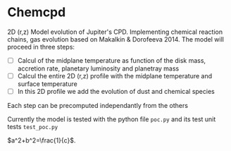 # Chemcpd

2D (r,z) Model evolution of Jupiter's CPD. Implementing chemical reaction chains, gas  evolution based on Makalkin & Dorofeeva 2014. 
The model will proceed in three steps:
- [ ] Calcul of the midplane temperature as function of the disk mass, accretion rate, planetary luminosity and planetray mass 
- [ ] Calcul the entire 2D (r,z) profile with the midplane temperature and surface temperature
- [ ] In this 2D profile we add the evolution of dust and chemical species 

Each step can be precomputed independantly from the others 

Currently the model is tested with the python file `poc.py` and its test unit tests `test_poc.py` 

$`a^2+b^2=\frac{1}{c}`$.